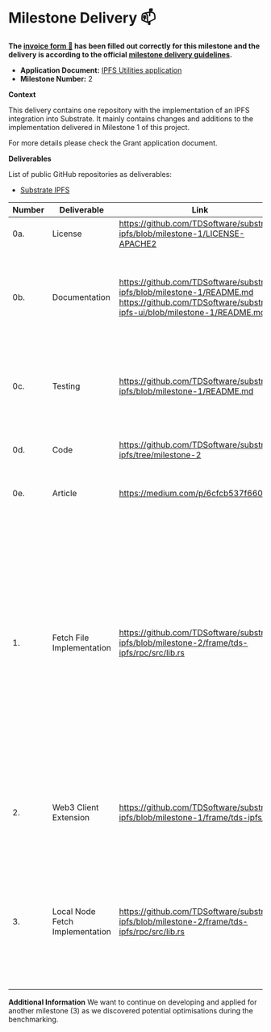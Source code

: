 # Milestone Delivery :mailbox:

**The [invoice form :pencil:](https://docs.google.com/forms/d/e/1FAIpQLSfmNYaoCgrxyhzgoKQ0ynQvnNRoTmgApz9NrMp-hd8mhIiO0A/viewform) has been filled out correctly for this milestone and the delivery is according to the official [milestone delivery guidelines](https://github.com/w3f/Grants-Program/blob/master/docs/Support%20Docs/milestone-deliverables-guidelines.md).**  

* **Application Document:** [IPFS Utilities application](https://github.com/w3f/Grants-Program/blob/master/applications/ipfs_utilities.md)
* **Milestone Number:** 2

**Context**

This delivery contains one repository with the implementation of an IPFS integration into Substrate. It mainly contains changes and additions to the implementation delivered in Milestone 1 of this project. 

For more details please check the Grant application document.

**Deliverables**

List of public GitHub repositories as deliverables:
* [Substrate IPFS](https://github.com/TDSoftware/substrate-ipfs/tree/milestone-1)

| Number | Deliverable                     | Link                                                                                                                                               | Notes                                                                                                                                                                                                                                                                                                                                                                                                                              |
| ------ | ------------------------------- | -------------------------------------------------------------------------------------------------------------------------------------------------- | ---------------------------------------------------------------------------------------------------------------------------------------------------------------------------------------------------------------------------------------------------------------------------------------------------------------------------------------------------------------------------------------------------------------------------------- |
| 0a.    | License                         | https://github.com/TDSoftware/substrate-ipfs/blob/milestone-1/LICENSE-APACHE2                                                                      | Apache 2.0                                                                                                                                                                                                                                                                                                                                                                                                                         |
| 0b.    | Documentation                   | https://github.com/TDSoftware/substrate-ipfs/blob/milestone-1/README.md https://github.com/TDSoftware/substrate-ipfs-ui/blob/milestone-1/README.md | We provided **inline documentation** of the code, a meaningful readme for all modified modules in the repositories.                                                                                                                                                                                                                                                                                                                |
| 0c.    | Testing                         | https://github.com/TDSoftware/substrate-ipfs/blob/milestone-1/README.md                                                                            | Core functions are covered by unit tests as far as reasonably applicable to ensure functionality and robustness.                                                                                                                                                                                                                                                                                                                   |
| 0d.    | Code                            | https://github.com/TDSoftware/substrate-ipfs/tree/milestone-2                                                                                      | Public GitHub repository with the implementation.                                                                                                                                                                                                                                                                                                                                                                                  |
| 0e.    | Article                         | https://medium.com/p/6cfcb537f660                                                                                                                  | Wrote and published an medium article. See link.                                                                                                                                                                                                                                                                                                                                                                                   |
| 1.     | Fetch File Implementation       | https://github.com/TDSoftware/substrate-ipfs/blob/milestone-2/frame/tds-ipfs/rpc/src/lib.rs                                                        | Implement the logic that allows clients to fetch a file from IPFS with the Substrate node. E.g. #[prg(name = "nft_getFileById")] will be designed and developed that allows users to redirect a request, which returns Result<String>, to a file server. The PRG mechanism is used to provide a RPC API that can redirect to a file server. The existing IPFS "get file" extrinsic will be obsolet as we provide this new RPC API. |
| 2.     | Web3 Client Extension           | https://github.com/TDSoftware/substrate-ipfs/blob/milestone-1/frame/tds-ipfs/                                                                      | The web3 client will be extend to show the (PRG) redirect feature and retrieve corresponding files via a public IPFS gateway.                                                                                                                                                                                                                                                                                                      |
| 3.     | Local Node Fetch Implementation | https://github.com/TDSoftware/substrate-ipfs/blob/milestone-2/frame/tds-ipfs/rpc/src/lib.rs                                                        | Implement a file fetch RPC API, that returns the file from the local embedded IPFS node instead of the public IPFS gateway. This is helpful when waiting for the file to be available on the public IPFS gateway.                                                                                                                                                                                                                  |

**Additional Information**
We want to continue on developing and applied for another milestone (3) as we discovered potential optimisations during the benchmarking.
